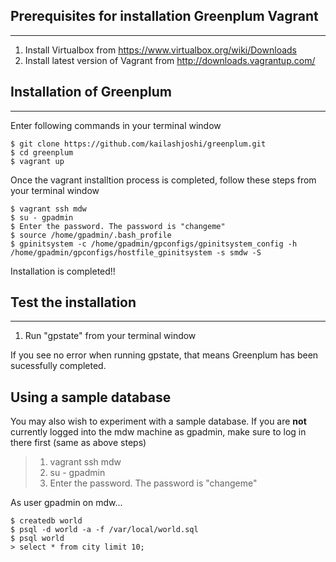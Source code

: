 Prerequisites for installation Greenplum Vagrant
------------------
------------------
1. Install Virtualbox from https://www.virtualbox.org/wiki/Downloads
2. Install latest version of Vagrant from http://downloads.vagrantup.com/


Installation of Greenplum
--------------
--------------
Enter following commands in your terminal window
```
$ git clone https://github.com/kailashjoshi/greenplum.git
$ cd greenplum
$ vagrant up
```
Once the vagrant installtion process is completed, follow these steps from your terminal window
```
$ vagrant ssh mdw
$ su - gpadmin
$ Enter the password. The password is "changeme"
$ source /home/gpadmin/.bash_profile 
$ gpinitsystem -c /home/gpadmin/gpconfigs/gpinitsystem_config -h /home/gpadmin/gpconfigs/hostfile_gpinitsystem -s smdw -S
```
Installation is completed!!

Test the installation
--------------
--------------
1. Run "gpstate" from your terminal window

If you see no error when running gpstate, that means Greenplum has been sucessfully completed.

## Using a sample database ##

You may also wish to experiment with a sample database. If you are **not** currently logged into the mdw machine as
gpadmin, make sure to log in there first (same as above steps)

> 1. vagrant ssh mdw
> 2. su - gpadmin
> 3. Enter the password. The password is "changeme"

As user gpadmin on mdw...
```
$ createdb world
$ psql -d world -a -f /var/local/world.sql
$ psql world
> select * from city limit 10; 
```






